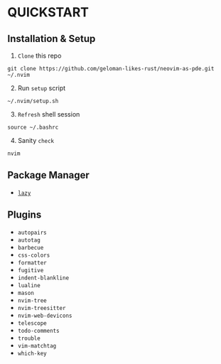 # QUICKSTART

## Installation & Setup


1. `Clone` this repo
```
git clone https://github.com/geloman-likes-rust/neovim-as-pde.git ~/.nvim
```

2. Run `setup` script
```
~/.nvim/setup.sh
```

3. `Refresh` shell session
```
source ~/.bashrc
```

4. Sanity `check`
```
nvim
```

## Package Manager
- [`lazy`](https://github.com/folke/lazy.nvim)

## Plugins

- `autopairs`
- `autotag`
- `barbecue`
- `css-colors`
- `formatter`
- `fugitive`
- `indent-blankline`
- `lualine`
- `mason`
- `nvim-tree`
- `nvim-treesitter`
- `nvim-web-devicons`
- `telescope`
- `todo-comments`
- `trouble`
- `vim-matchtag`
- `which-key`
